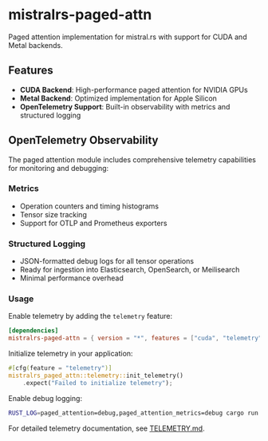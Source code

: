 # mistralrs-paged-attn

Paged attention implementation for mistral.rs with support for CUDA and Metal backends.

## Features

- **CUDA Backend**: High-performance paged attention for NVIDIA GPUs
- **Metal Backend**: Optimized implementation for Apple Silicon
- **OpenTelemetry Support**: Built-in observability with metrics and structured logging

## OpenTelemetry Observability

The paged attention module includes comprehensive telemetry capabilities for monitoring and debugging:

### Metrics
- Operation counters and timing histograms
- Tensor size tracking
- Support for OTLP and Prometheus exporters

### Structured Logging
- JSON-formatted debug logs for all tensor operations
- Ready for ingestion into Elasticsearch, OpenSearch, or Meilisearch
- Minimal performance overhead

### Usage

Enable telemetry by adding the `telemetry` feature:

```toml
[dependencies]
mistralrs-paged-attn = { version = "*", features = ["cuda", "telemetry"] }
```

Initialize telemetry in your application:

```rust
#[cfg(feature = "telemetry")]
mistralrs_paged_attn::telemetry::init_telemetry()
    .expect("Failed to initialize telemetry");
```

Enable debug logging:

```bash
RUST_LOG=paged_attention=debug,paged_attention_metrics=debug cargo run
```

For detailed telemetry documentation, see [TELEMETRY.md](TELEMETRY.md).
